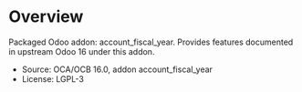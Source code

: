 # Overview

Packaged Odoo addon: account_fiscal_year. Provides features documented in upstream Odoo 16 under this addon.

- Source: OCA/OCB 16.0, addon account_fiscal_year
- License: LGPL-3
